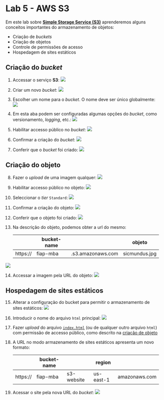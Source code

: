 # Lab 5 - AWS S3

Em este lab sobre [**Simple Storage Service (S3)**](https://aws.amazon.com/pt/s3/) aprenderemos alguns conceitos importantes do armazenamento de objetos:
 - Criação de *buckets*
 - Criação de objetos
 - Controle de permissões de acesso
 - Hospedagem de sites estáticos

## Criação do *bucket*
 
1. Accessar o serviço **S3**:
   ![](https://raw.githubusercontent.com/josecastillolema/fiap/master/shift/multicloud/img/s3-02.png)

2. Criar um novo *bucket*:
   ![](https://raw.githubusercontent.com/josecastillolema/fiap/master/shift/multicloud/img/s3-03.png)

3. Escolher um nome para o *bucket*. O nome deve ser único globalmente:
   ![](https://raw.githubusercontent.com/josecastillolema/fiap/master/shift/multicloud/img/s3-04.png)
   
4. Em esta aba podem ser configuradas algumas opções do *bucket*, como versionamento, *logging*, etc.:
   ![](https://raw.githubusercontent.com/josecastillolema/fiap/master/shift/multicloud/img/s3-05.png)

5. Habilitar accesso público no *bucket*:
   ![](https://raw.githubusercontent.com/josecastillolema/fiap/master/shift/multicloud/img/s3-06.png)

6. Confirmar a criação do *bucket*:
   ![](https://raw.githubusercontent.com/josecastillolema/fiap/master/shift/multicloud/img/s3-08.png)

7. Conferir que o *bucket* foi criado:
   ![](https://raw.githubusercontent.com/josecastillolema/fiap/master/shift/multicloud/img/s3-09.png)

## Criação do objeto

8. Fazer o *upload* de uma imagem qualquer:
   ![](https://raw.githubusercontent.com/josecastillolema/fiap/master/shift/multicloud/img/s3-10.png)

9. Habilitar accesso público no objeto:
   ![](https://raw.githubusercontent.com/josecastillolema/fiap/master/shift/multicloud/img/s3-11.png)

10. Seleccionar o *tier* `Standard`:
   ![](https://raw.githubusercontent.com/josecastillolema/fiap/master/shift/multicloud/img/s3-12.png)

11. Confirmar a criação do objeto:
   ![](https://raw.githubusercontent.com/josecastillolema/fiap/master/shift/multicloud/img/s3-13.png)

12. Conferir que o objeto foi criado:
   ![](https://raw.githubusercontent.com/josecastillolema/fiap/master/shift/multicloud/img/s3-14.png)

13. Na descrição do objeto, podemos obter a url do mesmo:

    |          | bucket-name |                   | objeto        |
    |----------|-------------|-------------------|-------------- |
    | https:// | fiap-mba    | .s3.amazonaws.com | sicmundus.jpg |

   ![](https://raw.githubusercontent.com/josecastillolema/fiap/master/shift/multicloud/img/s3-15.png)    

14. Accessar a imagem pela URL do objeto:
   ![](https://raw.githubusercontent.com/josecastillolema/fiap/master/shift/multicloud/img/s3-16.png)    


## Hospedagem de sites estáticos
    
15. Alterar a configuração do bucket para permitir o armazenamento de sites estáticos:
   ![](https://raw.githubusercontent.com/josecastillolema/fiap/master/shift/multicloud/img/s3-17.png)    

16. Introducir o nome do arquivo `html` principal:
   ![](https://raw.githubusercontent.com/josecastillolema/fiap/master/shift/multicloud/img/s3-18.png)    

17. Fazer *upload* do arquivo [`index.html`](https://github.com/josecastillolema/fiap/blob/master/abd/dbaas/lab03-iaas-s3/index.html) (ou de qualquer outro arquivo `html`) com permissão de accesso público, como descrito na [criação de objeto](#criação-do-objeto)

17. A URL no modo armazenamento de sites estáticos apresenta um novo formato:

    |          | bucket-name |            | region    |               |
    |----------|-------------|------------|---------- | --------------|
    | https:// | fiap-mba    | s3-website | us-east-1 | amazonaws.com |

18. Acessar o site pela nova URL do *bucket*:
   ![](https://raw.githubusercontent.com/josecastillolema/fiap/master/shift/multicloud/img/s3-19.png)    
